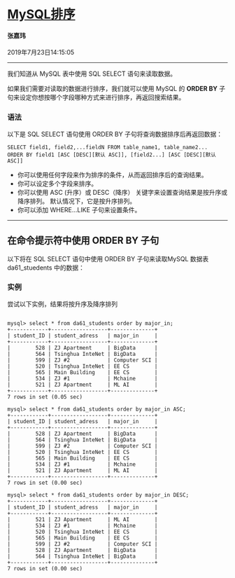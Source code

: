 

# [MySQL排序](<https://www.runoob.com/mysql/mysql-order-by.html>)

#### 张嘉玮

2019年7月23日14:15:05

***

我们知道从 MySQL 表中使用 SQL SELECT 语句来读取数据。

如果我们需要对读取的数据进行排序，我们就可以使用 MySQL 的 **ORDER BY** 子句来设定你想按哪个字段哪种方式来进行排序，再返回搜索结果。

### 语法

以下是 SQL SELECT 语句使用 ORDER BY 子句将查询数据排序后再返回数据：

```mysql
SELECT field1, field2,...fieldN FROM table_name1, table_name2...
ORDER BY field1 [ASC [DESC][默认 ASC]], [field2...] [ASC [DESC][默认 ASC]]
```

- 你可以使用任何字段来作为排序的条件，从而返回排序后的查询结果。
- 你可以设定多个字段来排序。
- 你可以使用 ASC (升序）或 DESC（降序） 关键字来设置查询结果是按升序或降序排列。 默认情况下，它是按升序排列。
- 你可以添加 WHERE...LIKE 子句来设置条件。

---

## 在命令提示符中使用 ORDER BY 子句

以下将在 SQL SELECT 语句中使用 ORDER BY 子句来读取MySQL 数据表 da61_stuedents 中的数据：

### 实例

尝试以下实例，结果将按升序及降序排列

```mysql

mysql> select * from da61_students order by major_in;
+------------+------------------+--------------+
| student_ID | student_adress   | major_in     |
+------------+------------------+--------------+
|        528 | ZJ Apartment     | BigData      |
|        564 | Tsinghua InteNet | BigData      |
|        599 | ZJ #2            | Computer SCI |
|        520 | Tsinghua InteNet | EE CS        |
|        565 | Main Building    | EE CS        |
|        534 | ZJ #1            | Mchaine      |
|        521 | ZJ Apartment     | ML AI        |
+------------+------------------+--------------+
7 rows in set (0.05 sec)

mysql> select * from da61_students order by major_in ASC;
+------------+------------------+--------------+
| student_ID | student_adress   | major_in     |
+------------+------------------+--------------+
|        528 | ZJ Apartment     | BigData      |
|        564 | Tsinghua InteNet | BigData      |
|        599 | ZJ #2            | Computer SCI |
|        520 | Tsinghua InteNet | EE CS        |
|        565 | Main Building    | EE CS        |
|        534 | ZJ #1            | Mchaine      |
|        521 | ZJ Apartment     | ML AI        |
+------------+------------------+--------------+
7 rows in set (0.00 sec)

mysql> select * from da61_students order by major_in DESC;
+------------+------------------+--------------+
| student_ID | student_adress   | major_in     |
+------------+------------------+--------------+
|        521 | ZJ Apartment     | ML AI        |
|        534 | ZJ #1            | Mchaine      |
|        520 | Tsinghua InteNet | EE CS        |
|        565 | Main Building    | EE CS        |
|        599 | ZJ #2            | Computer SCI |
|        528 | ZJ Apartment     | BigData      |
|        564 | Tsinghua InteNet | BigData      |
+------------+------------------+--------------+
7 rows in set (0.00 sec)

```

